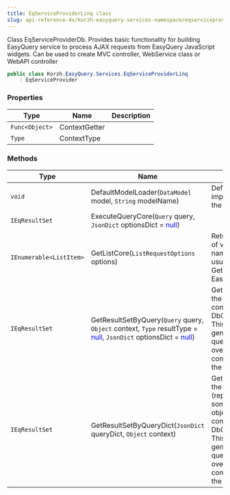 ```yaml
---
title: EqServiceProviderLinq class
slug: api-reference-4x/korzh-easyquery-services-namespace/eqserviceproviderlinq-class
---
```


Class EqServiceProviderDb.  Provides basic functionality for building EasyQuery service to process AJAX requests from EasyQuery JavaScript widgets.  Can be used to create MVC controller, WebService class or WebAPI controller
```csharp
public class Korzh.EasyQuery.Services.EqServiceProviderLinq
    : EqServiceProvider

```

### Properties

| Type | Name | Description | 
| --- | --- | --- | 
| `Func<Object>` | ContextGetter |  | 
| `Type` | ContextType |  | 


### Methods

| Type | Name | Description | 
| --- | --- | --- | 
| `void` | DefaultModelLoader(`DataModel` model, `String` modelName) | Default implementation of the model loader <see cref="!:ModelLoader" />. | 
| `IEqResultSet` | ExecuteQueryCore(`Query` query, `JsonDict` optionsDict = <span style='color: blue'>null</span>) |  | 
| `IEnumerable<ListItem>` | GetListCore(`ListRequestOptions` options) | Returns custom list of values by its name. This method is usually called by GetList action of EasyQueryController. | 
| `IEqResultSet` | GetResultSetByQuery(`Query` query, `Object` context, `Type` resultType = <span style='color: blue'>null</span>, `JsonDict` optionsDict = <span style='color: blue'>null</span>) | Gets the result set by the query and some context (e.g. DbContext) object.  This method generates LINQ query, executes it over specified context and returns the result as DataSet. | 
| `IEqResultSet` | GetResultSetByQueryDict(`JsonDict` queryDict, `Object` context) | Gets the result set by the query (represented by some IDictionary object) and some context (e.g. DbContext) object.  This method generates LINQ query, executes it over specified context and returns the result as DataSet. |